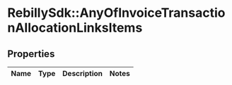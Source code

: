# RebillySdk::AnyOfInvoiceTransactionAllocationLinksItems

## Properties
Name | Type | Description | Notes
------------ | ------------- | ------------- | -------------

